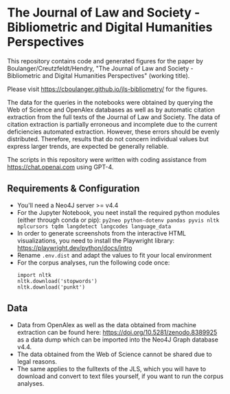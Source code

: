 # The Journal of Law and Society - Bibliometric and Digital Humanities Perspectives

This repository contains code and generated figures for the paper by Boulanger/Creutzfeldt/Hendry,
"The Journal of Law and Society - Bibliometric and Digital Humanities Perspectives" (working title).

Please visit https://cboulanger.github.io/jls-bibliometry/ for the figures.

The data for the  queries in the notebooks were obtained by querying the Web of Science and OpenAlex databases as well as
by automatic citation extraction from the full texts of the Journal of Law and Society. The data of citation extraction is
partially erroneous and incomplete due to the current deficiencies automated extraction. However, these errors
should be evenly distributed. Therefore, results that do not concern individual values but express larger trends,
are expected be generally reliable.

The scripts in this repository were written with coding assistance from https://chat.openai.com using GPT-4.

## Requirements & Configuration

- You'll need a Neo4J server >= v4.4
- For the Jupyter Notebook, you neet install the required python modules (either through conda or pip):
`py2neo python-dotenv pandas pyvis nltk mplcursors tqdm langdetect langcodes language_data`
- In order to generate screenshots from the interactive HTML visualizations, you need to install the Playwright library:
  https://playwright.dev/python/docs/intro
- Rename `.env.dist` and adapt the values to fit your local environment
- For the corpus analyses, run the following code once:
  ```
  import nltk
  nltk.download('stopwords')
  nltk.download('punkt')
  ```

## Data

- Data from OpenAlex as well as the data obtained from machine extraction can be found here: 
  https://doi.org/10.5281/zenodo.8389925 as a data dump which can be imported into the Neo4J Graph database v4.4.
- The data obtained from the Web of Science cannot be shared due to legal reasons.
- The same applies to the fulltexts of the JLS, which you will have to download and convert to text
  files yourself, if you want to run the corpus analyses. 
